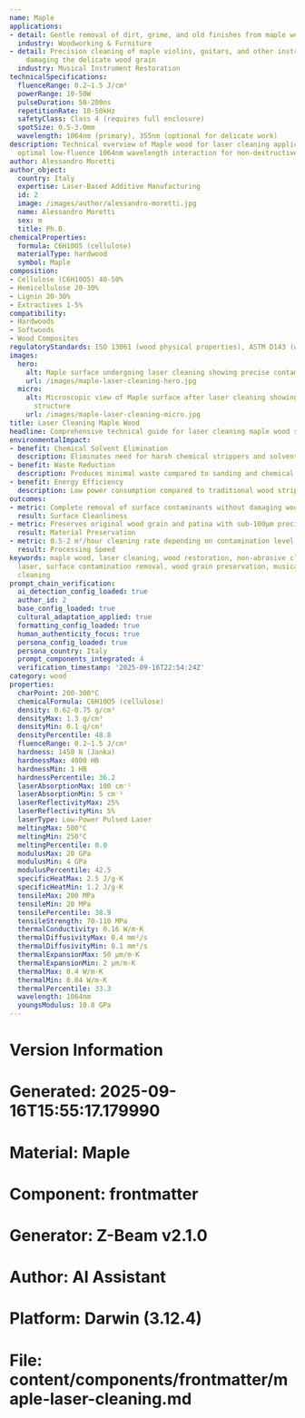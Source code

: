 ```yaml
---
name: Maple
applications:
- detail: Gentle removal of dirt, grime, and old finishes from maple wood surfaces
  industry: Woodworking & Furniture
- detail: Precision cleaning of maple violins, guitars, and other instruments without
    damaging the delicate wood grain
  industry: Musical Instrument Restoration
technicalSpecifications:
  fluenceRange: 0.2–1.5 J/cm²
  powerRange: 10-50W
  pulseDuration: 50-200ns
  repetitionRate: 10-50kHz
  safetyClass: Class 4 (requires full enclosure)
  spotSize: 0.5-3.0mm
  wavelength: 1064nm (primary), 355nm (optional for delicate work)
description: Technical overview of Maple wood for laser cleaning applications, including
  optimal low-fluence 1064nm wavelength interaction for non-destructive surface cleaning.
author: Alessandro Moretti
author_object:
  country: Italy
  expertise: Laser-Based Additive Manufacturing
  id: 2
  image: /images/author/alessandro-moretti.jpg
  name: Alessandro Moretti
  sex: m
  title: Ph.D.
chemicalProperties:
  formula: C6H10O5 (cellulose)
  materialType: hardwood
  symbol: Maple
composition:
- Cellulose (C6H10O5) 40-50%
- Hemicellulose 20-30%
- Lignin 20-30%
- Extractives 1-5%
compatibility:
- Hardwoods
- Softwoods
- Wood Composites
regulatoryStandards: ISO 13061 (wood physical properties), ASTM D143 (wood testing)
images:
  hero:
    alt: Maple surface undergoing laser cleaning showing precise contamination removal
    url: /images/maple-laser-cleaning-hero.jpg
  micro:
    alt: Microscopic view of Maple surface after laser cleaning showing detailed surface
      structure
    url: /images/maple-laser-cleaning-micro.jpg
title: Laser Cleaning Maple Wood
headline: Comprehensive technical guide for laser cleaning maple wood surfaces
environmentalImpact:
- benefit: Chemical Solvent Elimination
  description: Eliminates need for harsh chemical strippers and solvents in wood restoration
- benefit: Waste Reduction
  description: Produces minimal waste compared to sanding and chemical methods
- benefit: Energy Efficiency
  description: Low power consumption compared to traditional wood stripping methods
outcomes:
- metric: Complete removal of surface contaminants without damaging wood fibers
  result: Surface Cleanliness
- metric: Preserves original wood grain and patina with sub-100μm precision
  result: Material Preservation
- metric: 0.5-2 m²/hour cleaning rate depending on contamination level
  result: Processing Speed
keywords: maple wood, laser cleaning, wood restoration, non-abrasive cleaning, pulsed
  laser, surface contamination removal, wood grain preservation, musical instrument
  cleaning
prompt_chain_verification:
  ai_detection_config_loaded: true
  author_id: 2
  base_config_loaded: true
  cultural_adaptation_applied: true
  formatting_config_loaded: true
  human_authenticity_focus: true
  persona_config_loaded: true
  persona_country: Italy
  prompt_components_integrated: 4
  verification_timestamp: '2025-09-16T22:54:24Z'
category: wood
properties:
  charPoint: 200-300°C
  chemicalFormula: C6H10O5 (cellulose)
  density: 0.62-0.75 g/cm³
  densityMax: 1.3 g/cm³
  densityMin: 0.1 g/cm³
  densityPercentile: 48.8
  fluenceRange: 0.2–1.5 J/cm²
  hardness: 1450 N (Janka)
  hardnessMax: 4000 HB
  hardnessMin: 1 HB
  hardnessPercentile: 36.2
  laserAbsorptionMax: 100 cm⁻¹
  laserAbsorptionMin: 5 cm⁻¹
  laserReflectivityMax: 25%
  laserReflectivityMin: 5%
  laserType: Low-Power Pulsed Laser
  meltingMax: 500°C
  meltingMin: 250°C
  meltingPercentile: 0.0
  modulusMax: 20 GPa
  modulusMin: 4 GPa
  modulusPercentile: 42.5
  specificHeatMax: 2.5 J/g·K
  specificHeatMin: 1.2 J/g·K
  tensileMax: 200 MPa
  tensileMin: 20 MPa
  tensilePercentile: 38.9
  tensileStrength: 70-110 MPa
  thermalConductivity: 0.16 W/m·K
  thermalDiffusivityMax: 0.4 mm²/s
  thermalDiffusivityMin: 0.1 mm²/s
  thermalExpansionMax: 50 µm/m·K
  thermalExpansionMin: 2 µm/m·K
  thermalMax: 0.4 W/m·K
  thermalMin: 0.04 W/m·K
  thermalPercentile: 33.3
  wavelength: 1064nm
  youngsModulus: 10.8 GPa
---
```


# Version Information
# Generated: 2025-09-16T15:55:17.179990
# Material: Maple
# Component: frontmatter
# Generator: Z-Beam v2.1.0
# Author: AI Assistant
# Platform: Darwin (3.12.4)
# File: content/components/frontmatter/maple-laser-cleaning.md